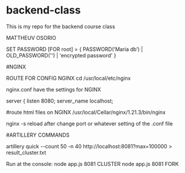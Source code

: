 # backend-class

This is my repo for the backend course class

MATTHEUV OSORIO


SET PASSWORD [FOR root] =
    {
        PASSWORD(‘Maria db’)
      | OLD_PASSWORD('')
      | 'encrypted password'
    }


#NGINX

ROUTE FOR CONFIG NGINX
cd /usr/local/etc/nginx

nginx.conf have the settings for NGINX

server {
        listen       8080;
        server_name  localhost;


#route html files on NGINX
/usr/local/Cellar/nginx/1.21.3/bin/nginx

nginx -s reload after change port or whatever setting of the .conf file


#ARTILLERY COMMANDS

artillery quick --count 50 -n 40 http://localhost:8081?max=100000 > result_cluster.txt

Run at the console:
node app.js 8081 CLUSTER
node app.js 8081 FORK